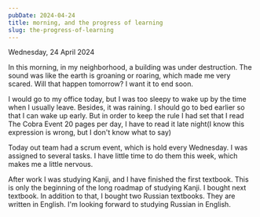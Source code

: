 ```yaml
---
pubDate: 2024-04-24
title: morning, and the progress of learning
slug: the-progress-of-learning
---
```


Wednesday, 24 April 2024

In this morning, in my neighborhood, a building was under destruction. The sound was like the earth is groaning or roaring, which made me very scared. Will that happen tomorrow? I want it to end soon.

I would go to my office today, but I was too sleepy to wake up by the time when I usually leave. Besides, it was raining. I should go to bed earlier so that I can wake up early. But in order to keep the rule I had set that I read The Cobra Event 20 pages per day, I have to read it late night(I know this expression is wrong, but I don't know what to say)

Today out team had a scrum event, which is hold every Wednesday. I was assigned to several tasks. I have little time to do them this week, which makes me a little nervous.

After work I was studying Kanji, and I have finished the first textbook. This is only the beginning of the long roadmap of studying Kanji. I bought next textbook. In addition to that, I bought two Russian textbooks. They are written in English. I'm looking forward to studying Russian in English.